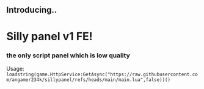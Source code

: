 
## Introducing..
# Silly panel v1 FE! 
### the only script panel which is low quality 


Usage:
`loadstring(game.HttpService:GetAsync("https://raw.githubusercontent.com/angamer234k/sillypanel/refs/heads/main/main.lua",false))()`
